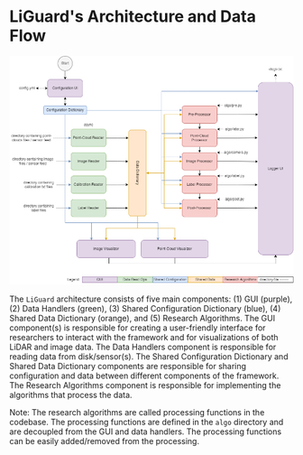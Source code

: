 # LiGuard's Architecture and Data Flow
![LiGuard's Architecture](../figs/block_diagram.png)

The `LiGuard` architecture consists of five main components: (1) GUI (purple), (2) Data Handlers (green), (3) Shared Configuration Dictionary (blue), (4) Shared Data Dictionary (orange), and (5) Research Algorithms. The GUI component(s) is responsible for creating a user-friendly interface for researchers to interact with the framework and for visualizations of both LiDAR and image data. The Data Handlers component is responsible for reading data from disk/sensor(s). The Shared Configuration Dictionary and Shared Data Dictionary components are responsible for sharing configuration and data between different components of the framework. The Research Algorithms component is responsible for implementing the algorithms that process the data.

Note: The research algorithms are called processing functions in the codebase. The processing functions are defined in the `algo` directory and are decoupled from the GUI and data handlers. The processing functions can be easily added/removed from the processing.